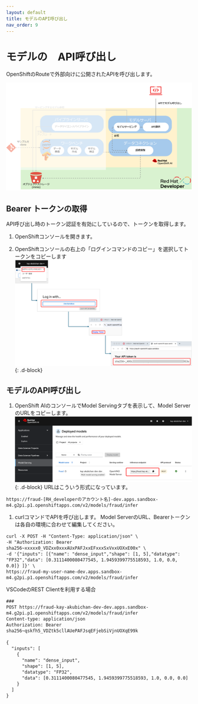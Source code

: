 ```yaml
---
layout: default
title: モデルのAPI呼び出し
nav_order: 9
---
```


# モデルの　API呼び出し

OpenShiftのRouteで外部向けに公開されたAPIを呼び出します。

![](../../assets/overview_modelapi.png)


## Bearer トークンの取得

API呼び出し時のトークン認証を有効にしているので、トークンを取得します。

1. OpenShiftコンソールを開きます。

1. OpenShiftコンソールの右上の「ログインコマンドのコピー」を選択してトークンをコピーします
![](../../assets/ocp_copy_token.png){: .d-block}


## モデルのAPI呼び出し

1. OpenShift AIのコンソールでModel Servingタブを表示して、Model ServerのURLをコピーします。
![](../../assets/oai_copy_model_api_url.png){: .d-block}
URLはこういう形式になっています。
```
https://fraud-[RH_developerのアカウント名]-dev.apps.sandbox-m4.g2pi.p1.openshiftapps.com/v2/models/fraud/infer
```


1. curlコマンドでAPIを呼び出します。
Model ServerのURL、Bearerトークンは各自の環境に合わせて編集してください。
```
curl -X POST -H "Content-Type: application/json" \
-H "Authorization: Bearer sha256~xxxxx0_VDZxx0xxxAUxPAFJxxEFxxxSxVxxUOXxE00x" \
-d '{"inputs": [{"name": "dense_input","shape": [1, 5],"datatype": "FP32","data": [0.3111400080477545, 1.9459399775518593, 1.0, 0.0, 0.0]} ]}' \
https://fraud-my-user-name-dev.apps.sandbox-m4.g2pi.p1.openshiftapps.com/v2/models/fraud/infer
```

VSCodeのREST Clientを利用する場合
```
###
POST https://fraud-kay-akubichan-dev-dev.apps.sandbox-m4.g2pi.p1.openshiftapps.com/v2/models/fraud/infer
Content-type: application/json
Authorization: Bearer sha256~qskfh5_VDZtk5cllAUePAFJsqEFjebSiVjnUOXqE99k

{
  "inputs": [
    {
      "name": "dense_input",
      "shape": [1, 5],
      "datatype": "FP32",
      "data": [0.3111400080477545, 1.9459399775518593, 1.0, 0.0, 0.0]
    } 
  ] 
}
```